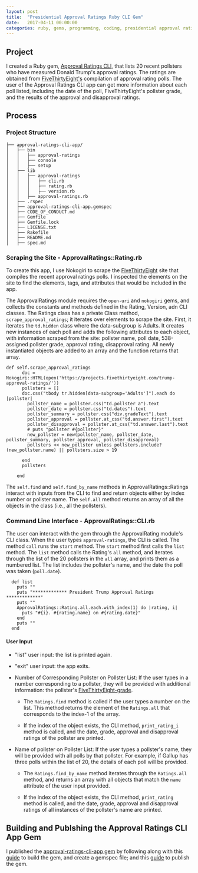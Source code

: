 ```yaml
---
layout: post
title:  "Presidential Approval Ratings Ruby CLI Gem"
date:   2017-04-11 00:00:00
categories: ruby, gems, programming, coding, presidential approval ratings
---
```


## Project

I created a Ruby gem, [Approval Ratings CLI](https://rubygems.org/gems/approval-ratings-cli-app), that lists 20 recent pollsters who have measured Donald Trump's approval ratings. The ratings are obtained from [FiveThirtyEight's](https://projects.fivethirtyeight.com/trump-approval-ratings/) compilation of approval rating polls. The user of the Approval Ratings CLI app can get more information about each poll listed, including the date of the poll, FiveThirtyEight's pollster grade, and the results of the approval and disapproval ratings. 

## Process

### Project Structure 
```
├── approval-ratings-cli-app/
│   ├── bin
│   │   ├── approval-ratings
│   │   ├── console
│   │   ├── setup
│   ├── lib
│   │   ├── approval-ratings
│   │   │   ├── cli.rb
│   │   │   ├── rating.rb
│   │   │   ├── version.rb
│   │   ├── approval-ratings.rb
│   ├── .rspec
│   ├── approval-ratings-cli-app.gemspec
│   ├── CODE_OF_CONDUCT.md
│   ├── Gemfile
│   ├── Gemfile.lock
│   ├── LICENSE.txt
│   ├── Rakefile
│   ├── README.md
│   ├── spec.md
```

### Scraping the Site - ApprovalRatings::Rating.rb

To create this app, I use Nokogiri to scrape the [FiveThirtyEight](https://projects.fivethirtyeight.com/trump-approval-ratings/) site that compiles the recent approval ratings polls. I inspected the elements on the site to find the elements, tags, and attributes that would be included in the app. 

The ApprovalRatings module requires the `open-uri` and `nokogiri` gems, and collects the constants and methods defined in the Rating, Version, adn CLI classes. The Ratings class has a private Class method, `scrape_approval_ratings`; it iterates over elements to scrape the site. First, it iterates the `td.hidden` class where the data-subgroup is Adults. It creates new instances of each poll and adds the following attributes to each object, with information scraped from the site: pollster name, poll date, 538-assigned pollster grade, approval rating, disapproval rating. All newly instantiated objects are added to an array and the function returns that array. 

```
def self.scrape_approval_ratings
      doc = Nokogiri::HTML(open('https://projects.fivethirtyeight.com/trump-approval-ratings/'))
      pollsters = []
      doc.css("tbody tr.hidden[data-subgroup='Adults']").each do |pollster|
        pollster_name = pollster.css("td.pollster a").text
        pollster_date = pollster.css("td.dates").text
        pollster_summary = pollster.css("div.gradeText").text
        pollster_approval = pollster.at_css("td.answer.first").text
        pollster_disapproval = pollster.at_css("td.answer.last").text
        # puts "pollster #{pollster}"
        new_pollster = new(pollster_name, pollster_date, pollster_summary, pollster_approval, pollster_disapproval)
        pollsters << new_pollster unless pollsters.include?(new_pollster.name) || pollsters.size > 19

      end
      pollsters

    end
   ```
   

The `self.find` and `self.find_by_name` methods in ApprovalRatings::Ratings interact with inputs from the CLI to find and return objects either by index number or pollster name. The `self.all` method returns an array of all the objects in the class (i.e., all the pollsters). 

### Command Line Interface - ApprovalRatings::CLI.rb

The user can interact with the gem through the ApprovalRating module's CLI class. When the user types `approval-ratings`, the CLI is called. The method `call` runs the `start` method. The `start` method first calls the `list` method. The `list` method calls the Rating's `all` method, and iterates through the list of the 20 pollsters in the `all` array, and prints them as a numbered list. The list includes the pollster's name, and the date the poll was taken (`poll.date`). 

```
  def list
    puts ""
    puts "************* President Trump Approval Ratings *************"
    puts ""
    ApprovalRatings::Rating.all.each.with_index(1) do |rating, i|
      puts "#{i}. #{rating.name} on #{rating.date}" 
    end
    puts ""
  end
```

#### User Input

* "list" user input: the list is printed again. 
* "exit" user input: the app exits. 
* Number of Corresponding Pollster on Pollster List: If the user types in a number corresponding to a pollster, they will be provided 
with additional information: the pollster's [FiveThirtyEight-grade](https://projects.fivethirtyeight.com/pollster-ratings/).

  * The `Ratings.find` method is called if the user types a number on the list. This method returns the element of the `Ratings.all` that corresponds to the index-1 of the array.   

  * If the index of the object exists, the CLI method, `print_rating_i` method is called, and the date, grade, approval and disapproval ratings of the pollster are printed. 

* Name of pollster on Pollster List: If the user types a pollster's name, they will be provided with all polls by that pollster. For example, if Gallup has three polls within the list of 20, the details of each poll will be provided. 

  * The `Ratings.find_by_name` method iterates through the `Ratings.all` method, and returns an array with all objects that match the `name` attribute of the user input provided. 

  * If the index of the object exists, the CLI method, `print_rating` method is called, and the date, grade, approval and disapproval ratings of all instances of the pollster's name are printed. 

## Building and Publshing the Approval Ratings CLI App Gem

I published the [approval-ratings-cli-app gem](https://rubygems.org/gems/approval-ratings-cli-app) by following along with this [guide](http://guides.rubygems.org/make-your-own-gem/) to build the gem, and create a gemspec file; and this [guide](http://guides.rubygems.org/publishing/) to publish the gem. 

   
